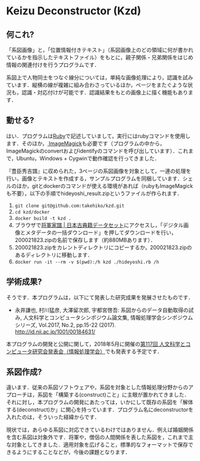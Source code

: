 # Keizu Deconstructor (Kzd)

## 何これ?

「系図画像」と，「位置情報付きテキスト」（系図画像上のどの領域に何が書かれているかを指示したテキストファイル）をもとに，親子関係・兄弟関係をはじめ情報の関連付けを行うプログラムです．

系図上で人物同士をつなぐ線分については，単純な画像処理により，認識を試みています．縦横の線が複雑に組み合わさっているほか，ページをまたぐような状況も，認識・対応付けが可能です．認識結果をもとの画像上に描く機能もあります．

## 動せる?

はい．プログラムは[Ruby](http://www.ruby-lang.org/ja/)で記述していまして，実行にはrubyコマンドを使用します．そのほか，[ ImageMagick](https://www.imagemagick.org/script/index.php)も必要です（プログラムの中から，ImageMagickのconvertおよびidentifyのコマンドを呼び出しています）．これまで，Ubuntu，Windows + Cygwinで動作確認を行ってきました．

『豊臣秀吉譜』に収められた，3ページの系図画像を対象として，一連の処理を行い，画像とテキストを作成する，サンプルプログラムを同梱しています．シェルのほか，gitとdockerのコマンドが使える環境があれば（rubyもImageMagickも不要），以下の手順でhideyoshi_result.zipというファイルが作られます．

1. `git clone git@github.com:takehiko/kzd.git`
2. `cd kzd/docker`
3. `docker build -t kzd .`
4. ブラウザで[将軍家譜 | 日本古典籍データセット](http://codh.rois.ac.jp/pmjt/book/200021823/)にアクセスし，「デジタル画像とメタデータの一括ダウンロード」を押してダウンロードを行い，200021823.zipの名前で保存します（約880MBあります）．
5. 200021823.zipをカレントディレクトリにコピーするか，200021823.zipのあるディレクトリに移動します．
6. `docker run -it --rm -v $(pwd):/h kzd ./hideyoshi.rb /h`

## 学術成果?

そうです．本プログラムは，以下にて発表した研究成果を発展させたものです．

- 永井謙也, 村川猛彦, 大澤留次郎, 宇都宮啓吾: 系図からのデータ自動取得の試み, 人文科学とコンピュータシンポジウム論文集, 情報処理学会シンポジウムシリーズ, Vol.2017, No.2, pp.15-22 (2017). http://id.nii.ac.jp/1001/00184631/

本プログラムの開発と公開に関して，2018年5月に開催の[第117回 人文科学とコンピュータ研究会発表会（情報処理学会）](http://www.jinmoncom.jp/index.php?CH117)でも発表する予定です．

## 系図作成?

違います．従来の系図ソフトウェアや，系図を対象とした情報処理分野からのアプローチは，系図を「構築する(construct)こと」に主眼が置かれてきました．それに対し，本プログラムの開発にあたっては，いかにして既存の系図を「解体する(deconstruct)か」に関心を持っています．プログラム名にdeconstructorを入れたのは，そういった経緯からです．

現状では，あらゆる系図に対応できているわけではありません．例えば婚姻関係を含む系図は対象外です．将軍や，僧侶の人間関係を表した系図を，これまで主な対象としてきました．適用対象を広げること，標準的なフォーマットで保存できるようにすることなどが，今後の課題となります．

